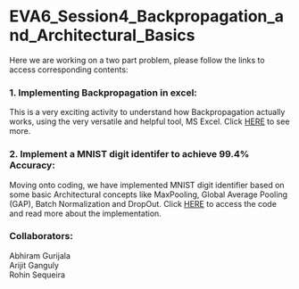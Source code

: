 # EVA6_Session4_Backpropagation_and_Architectural_Basics

Here we are working on a two part problem, please follow the links to access corresponding contents:

### 1. Implementing Backpropagation in excel:

This is a very exciting activity to understand how Backpropagation actually works, using the very versatile and helpful tool, MS Excel. Click [HERE](https://github.com/RohinSequeira/EVA6_Session4_Backpropagation_and_Architectural_Basics/tree/main/Backpropagation) to see more.

### 2. Implement a MNIST digit identifer to achieve 99.4% Accuracy:

Moving onto coding, we have implemented MNIST digit identifier based on some basic Architectural concepts like MaxPooling, Global Average Pooling (GAP), Batch Normalization and DropOut. Click [HERE](https://github.com/RohinSequeira/EVA6_Session4_Backpropagation_and_Architectural_Basics/tree/main/MNIST_with_99.4)  to access the code and read more about the implementation.


### Collaborators:

Abhiram Gurijala  
Arijit Ganguly  
Rohin Sequeira  
